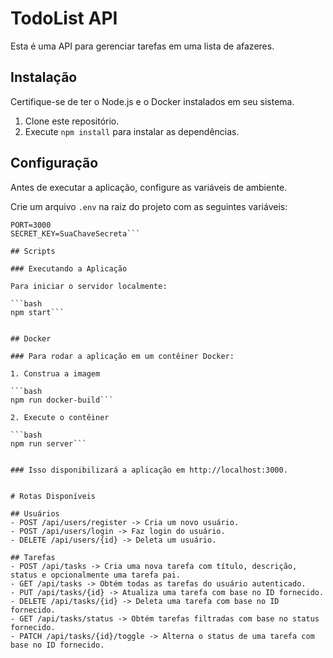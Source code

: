 # TodoList API

Esta é uma API para gerenciar tarefas em uma lista de afazeres.

## Instalação

Certifique-se de ter o Node.js e o Docker instalados em seu sistema.

1. Clone este repositório.
2. Execute `npm install` para instalar as dependências.

## Configuração

Antes de executar a aplicação, configure as variáveis de ambiente.

Crie um arquivo `.env` na raiz do projeto com as seguintes variáveis:

```env
PORT=3000
SECRET_KEY=SuaChaveSecreta```

## Scripts

### Executando a Aplicação

Para iniciar o servidor localmente:

```bash
npm start```


## Docker

### Para rodar a aplicação em um contêiner Docker:

1. Construa a imagem

```bash
npm run docker-build```

2. Execute o contêiner

```bash
npm run server```


### Isso disponibilizará a aplicação em http://localhost:3000.


# Rotas Disponíveis

## Usuários
- POST /api/users/register -> Cria um novo usuário.
- POST /api/users/login -> Faz login do usuário.
- DELETE /api/users/{id} -> Deleta um usuário.

## Tarefas
- POST /api/tasks -> Cria uma nova tarefa com título, descrição, status e opcionalmente uma tarefa pai.
- GET /api/tasks -> Obtém todas as tarefas do usuário autenticado.
- PUT /api/tasks/{id} -> Atualiza uma tarefa com base no ID fornecido.
- DELETE /api/tasks/{id} -> Deleta uma tarefa com base no ID fornecido.
- GET /api/tasks/status -> Obtém tarefas filtradas com base no status fornecido.
- PATCH /api/tasks/{id}/toggle -> Alterna o status de uma tarefa com base no ID fornecido.